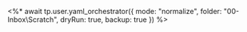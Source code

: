 <%* await tp.user.yaml_orchestrator({ mode: "normalize", folder: "00-Inbox\Scratch", dryRun: true, backup: true }) %>
